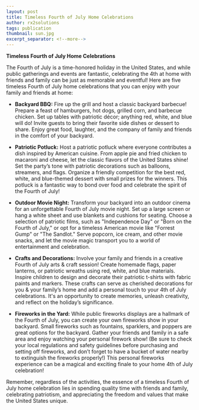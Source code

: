 ```yaml
---
layout: post
title: Timeless Fourth of July Home Celebrations
author: rx2solutions
tags: publication
thumbnail: sun.jpg
excerpt_separator: <!--more-->
---
```

**Timeless Fourth of July Home Celebrations**

The Fourth of July is a time-honored holiday in the United States, and while public gatherings and events are fantastic, celebrating the 4th at home with friends and family can be just as memorable and eventful! Here are five timeless Fourth of July home celebrations that you can enjoy with your family and friends at home:  <!--more--> <br>

- **Backyard BBQ:** Fire up the grill and host a classic backyard barbecue! Prepare a feast of hamburgers, hot dogs, grilled corn, and barbecue chicken. Set up tables with patriotic décor; anything red, white, and blue will do!  Invite guests to bring their favorite side dishes or dessert to share. Enjoy great food, laughter, and the company of family and friends in the comfort of your backyard. 

- **Patriotic Potluck:** Host a patriotic potluck where everyone contributes a dish inspired by American cuisine. From apple pie and fried chicken to macaroni and cheese, let the classic flavors of the United States shine! Set the party’s tone with patriotic decorations such as balloons, streamers, and flags. Organize a friendly competition for the best red, white, and blue-themed dessert with small prizes for the winners. This potluck is a fantastic way to bond over food and celebrate the spirit of the Fourth of July! <br>

- **Outdoor Movie Night:** Transform your backyard into an outdoor cinema for an unforgettable Fourth of July movie night. Set up a large screen or hang a white sheet and use blankets and cushions for seating. Choose a selection of patriotic films, such as "Independence Day" or "Born on the Fourth of July," or opt for a timeless American movie like "Forrest Gump" or "The Sandlot." Serve popcorn, ice cream, and other movie snacks, and let the movie magic transport you to a world of entertainment and celebration.  

- **Crafts and Decorations:** Involve your family and friends in a creative Fourth of July arts & craft session! Create homemade flags, paper lanterns, or patriotic wreaths using red, white, and blue materials. Inspire children to design and decorate their patriotic t-shirts with fabric paints and markers. These crafts can serve as cherished decorations for you & your family’s home and add a personal touch to your 4th of July celebrations. It's an opportunity to create memories, unleash creativity, and reflect on the holiday’s significance.  

- **Fireworks in the Yard:** While public fireworks displays are a hallmark of the Fourth of July, you can create your own fireworks show in your backyard. Small fireworks such as fountains, sparklers, and poppers are great options for the backyard. Gather your friends and family in a safe area and enjoy watching your personal firework show! (Be sure to check your local regulations and safety guidelines before purchasing and setting off fireworks, and don’t forget to have a bucket of water nearby to extinguish the fireworks properly!) This personal fireworks experience can be a magical and exciting finale to your home 4th of July celebration! 

Remember, regardless of the activities, the essence of a timeless Fourth of July home celebration lies in spending quality time with friends and family, celebrating patriotism, and appreciating the freedom and values that make the United States unique.



